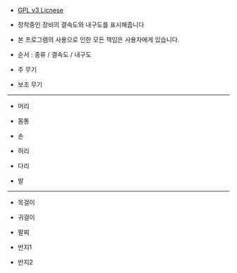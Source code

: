 - [GPL v3 Licnese](LICENSE.txt)

- 장착중인 장비의 결속도와 내구도를 표시해줍니다

- 본 프로그램의 사용으로 인한 모든 책임은 사용자에게 있습니다.

- 순서 : 종류 / 결속도 / 내구도

 - 주 무기

 - 보조 무기

 - --

 - 머리

 - 몸통

 - 손

 - 허리

 - 다리

 - 발

 - --

 - 목걸이

 - 귀걸이

 - 팔찌

 - 반지1

 - 반지2